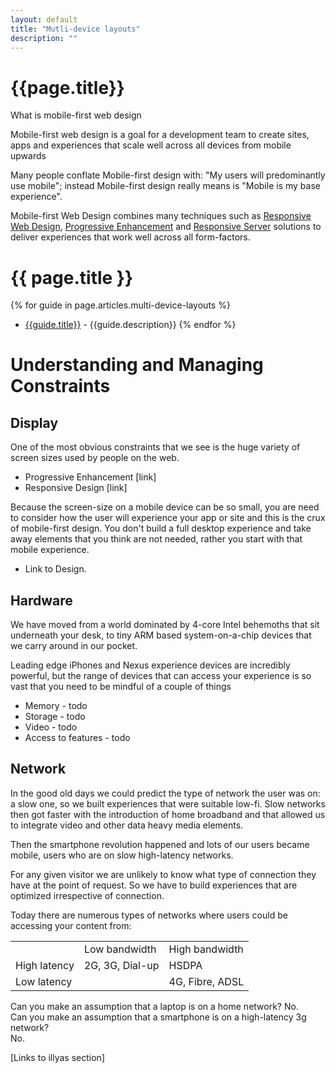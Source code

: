 ```yaml
---
layout: default
title: "Mutli-device layouts"
description: ""
---
```

<h1>{{page.title}}</h1>

 What is mobile-first web design

Mobile-first web design is a goal for a development team to create sites, apps 
and experiences that scale well across all devices from mobile upwards

Many people conflate Mobile-first design with: "My users will predominantly use 
mobile"; instead Mobile-first design really means is "Mobile is my base 
experience".

Mobile-first Web Design combines many techniques such as [Responsive Web 
Design](link), [Progressive Enhancement](link) and [Responsive Server](link) 
solutions to deliver experiences that work well across all form-factors.

# {{ page.title }}

{% for guide in page.articles.multi-device-layouts %}
*  <a href="{{guide.url}}">{{guide.title}}</a> - {{guide.description}}
{% endfor %}


# Understanding and Managing Constraints
## Display

One of the most obvious constraints that we see is the huge variety of screen 
sizes used by people on the web.

* Progressive Enhancement [link]
* Responsive Design [link]

Because the screen-size on a mobile device can be so small, you are need to 
consider how the user will experience your app or site and this is the crux of 
mobile-first design.  You don't build a full desktop experience and take away 
elements that you think are not needed, rather you start with that mobile 
experience. 

* Link to Design.

## Hardware

We have moved from a world dominated by 4-core Intel behemoths that sit 
underneath your desk, to tiny ARM based system-on-a-chip devices that we carry 
around in our pocket.

Leading edge iPhones and Nexus experience devices are incredibly powerful, but 
the range of devices that can access your experience is so vast that you need to 
be mindful of a couple of things  
 

* Memory - todo
* Storage - todo
* Video - todo
* Access to features - todo

## Network

In the good old days we could predict the type of network the user was on: a 
slow one, so we built experiences that were suitable low-fi.  Slow networks then 
got faster with the introduction of home broadband and that allowed us to 
integrate video and other data heavy media elements.  

Then the smartphone revolution happened and lots of our users became mobile, 
users who are on slow high-latency networks.

For any given visitor we are unlikely to know what type of connection they have 
at the point of request.  So we have to build experiences that are optimized 
irrespective of connection.

Today there are numerous types of networks where users could be accessing your 
content from:

<!-- TODO: Fix formatting of cells -->
<table>
<tr>
<td></td>
<td>Low bandwidth</td>
<td>High bandwidth</td>
</tr>
<tr>
<td>High latency</td>
<td>2G, 3G, Dial-up</td>
<td>HSDPA</td>
</tr>
<tr>
<td>Low latency</td>
<td></td>
<td>4G, Fibre, ADSL</td>
</tr>
</table>

Can you make an assumption that a laptop is on a home network?  No.  
Can you make an assumption that a smartphone is on a high-latency 3g network?  
No.

[Links to illyas section]